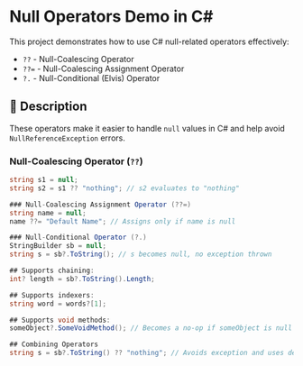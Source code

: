 # Null Operators Demo in C#

This project demonstrates how to use C# null-related operators effectively:

- `??` - Null-Coalescing Operator
- `??=` - Null-Coalescing Assignment Operator
- `?.` - Null-Conditional (Elvis) Operator

## 📌 Description

These operators make it easier to handle `null` values in C# and help avoid `NullReferenceException` errors.

### Null-Coalescing Operator (`??`)

```csharp
string s1 = null;
string s2 = s1 ?? "nothing"; // s2 evaluates to "nothing"

### Null-Coalescing Assignment Operator (??=)
string name = null;
name ??= "Default Name"; // Assigns only if name is null

### Null-Conditional Operator (?.)
StringBuilder sb = null;
string s = sb?.ToString(); // s becomes null, no exception thrown

## Supports chaining:
int? length = sb?.ToString().Length;

## Supports indexers:
string word = words?[1];

## Supports void methods:
someObject?.SomeVoidMethod(); // Becomes a no-op if someObject is null

## Combining Operators
string s = sb?.ToString() ?? "nothing"; // Avoids exception and uses default
```
